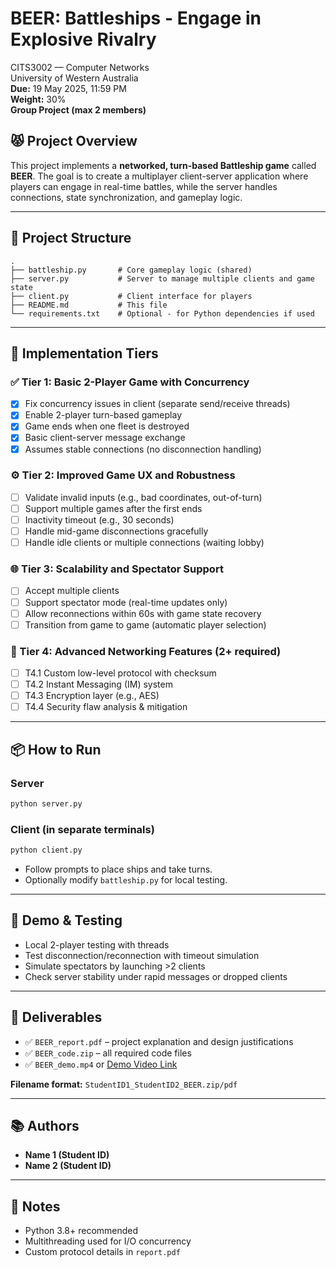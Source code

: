 # BEER: Battleships - Engage in Explosive Rivalry

CITS3002 — Computer Networks  
University of Western Australia  
**Due:** 19 May 2025, 11:59 PM  
**Weight:** 30%  
**Group Project (max 2 members)**

## 😾 Project Overview

This project implements a **networked, turn-based Battleship game** called **BEER**. The goal is to create a multiplayer client-server application where players can engage in real-time battles, while the server handles connections, state synchronization, and gameplay logic.

---

## 🧹 Project Structure

```
.
├── battleship.py       # Core gameplay logic (shared)
├── server.py           # Server to manage multiple clients and game state
├── client.py           # Client interface for players
├── README.md           # This file
└── requirements.txt    # Optional - for Python dependencies if used
```

---

## 🎯 Implementation Tiers

### ✅ Tier 1: Basic 2-Player Game with Concurrency

- [x] Fix concurrency issues in client (separate send/receive threads)
- [x] Enable 2-player turn-based gameplay
- [x] Game ends when one fleet is destroyed
- [x] Basic client-server message exchange
- [x] Assumes stable connections (no disconnection handling)

### ⚙️ Tier 2: Improved Game UX and Robustness

- [ ] Validate invalid inputs (e.g., bad coordinates, out-of-turn)
- [ ] Support multiple games after the first ends
- [ ] Inactivity timeout (e.g., 30 seconds)
- [ ] Handle mid-game disconnections gracefully
- [ ] Handle idle clients or multiple connections (waiting lobby)

### 🌐 Tier 3: Scalability and Spectator Support

- [ ] Accept multiple clients
- [ ] Support spectator mode (real-time updates only)
- [ ] Allow reconnections within 60s with game state recovery
- [ ] Transition from game to game (automatic player selection)

### 🔐 Tier 4: Advanced Networking Features (2+ required)

- [ ] T4.1 Custom low-level protocol with checksum
- [ ] T4.2 Instant Messaging (IM) system
- [ ] T4.3 Encryption layer (e.g., AES)
- [ ] T4.4 Security flaw analysis & mitigation

---

## 📦 How to Run

### Server

```bash
python server.py
```

### Client (in separate terminals)

```bash
python client.py
```

- Follow prompts to place ships and take turns.
- Optionally modify `battleship.py` for local testing.

---

## 🥪 Demo & Testing

- Local 2-player testing with threads
- Test disconnection/reconnection with timeout simulation
- Simulate spectators by launching >2 clients
- Check server stability under rapid messages or dropped clients

---

## 📄 Deliverables

- ✅ `BEER_report.pdf` – project explanation and design justifications
- ✅ `BEER_code.zip` – all required code files
- ✅ `BEER_demo.mp4` or [Demo Video Link](https://your-link-here.com)

**Filename format:** `StudentID1_StudentID2_BEER.zip/pdf`

---

## 📚 Authors

- **Name 1 (Student ID)**  
- **Name 2 (Student ID)**

---

## 📘 Notes

- Python 3.8+ recommended
- Multithreading used for I/O concurrency
- Custom protocol details in `report.pdf`
